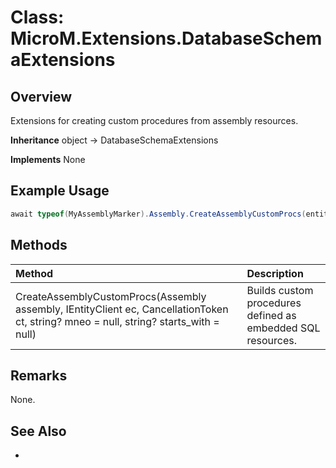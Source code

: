 # Class: MicroM.Extensions.DatabaseSchemaExtensions
## Overview
Extensions for creating custom procedures from assembly resources.

**Inheritance**
object -> DatabaseSchemaExtensions

**Implements**
None

## Example Usage
```csharp
await typeof(MyAssemblyMarker).Assembly.CreateAssemblyCustomProcs(entityClient, CancellationToken.None);
```
## Methods
| Method | Description |
|:------------|:-------------|
| CreateAssemblyCustomProcs(Assembly assembly, IEntityClient ec, CancellationToken ct, string? mneo = null, string? starts_with = null) | Builds custom procedures defined as embedded SQL resources. |

## Remarks
None.

## See Also
-
